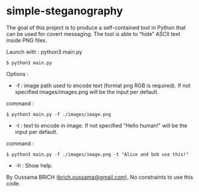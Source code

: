 # simple-steganography 
The goal of this project is to produce a self-contained tool in Python that can be used for covert
messaging. The tool is able to “hide” ASCII text inside PNG files.

Launch with : python3 main.py
```console 
$ python3 main.py
```

Options :
- -f : image path used to encode text (format png RGB is required). If not specified
images/images.png will be the input per default.

command :
```console 
$ python3 main.py -f ./images/image.png
```

- -t :  text to encode in image. If not specified "Hello human!" will be the input per default.

command :
```console 
$ python3 main.py -f ./images/image.png -t "Alice and bob use this!"
```

- -h : Show help.

By Oussama BRICH (brich.oussama@gmail.com),
No constraints to use this code.
